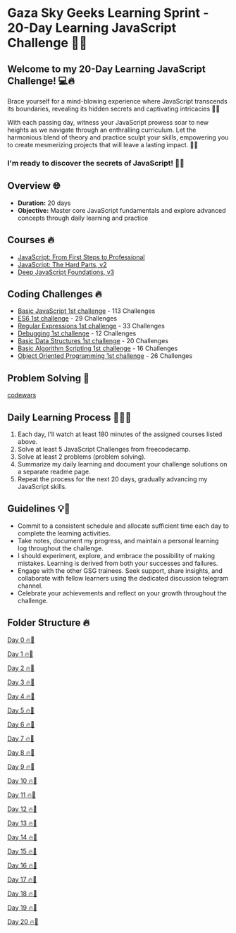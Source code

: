 # Gaza Sky Geeks Learning Sprint - 20-Day Learning JavaScript Challenge 🚀🔥

## Welcome to my 20-Day Learning JavaScript Challenge! 💻🔥
Brace yourself for a mind-blowing experience where JavaScript transcends its boundaries, revealing its hidden secrets and captivating intricacies 🌊🌟

With each passing day, witness your JavaScript prowess soar to new heights as we navigate through an enthralling curriculum. Let the harmonious blend of theory and practice sculpt your skills, empowering you to create mesmerizing projects that will leave a lasting impact. 🔬🎨

### I'm ready to discover the secrets of JavaScript! 🚀🔥

## Overview 🌐
* **Duration:** 20 days 
* **Objective:** Master core JavaScript fundamentals and explore advanced concepts through daily learning and practice

## Courses 🔥
* [JavaScript: From First Steps to Professional](https://frontendmasters.com/courses/javascript-first-steps/)
* [JavaScript: The Hard Parts, v2](https://frontendmasters.com/courses/javascript-hard-parts-v2/)
* [Deep JavaScript Foundations, v3](https://frontendmasters.com/courses/deep-javascript-v3/)

## Coding Challenges 🔥
* [Basic JavaScript 1st challenge](https://www.freecodecamp.org/learn/javascript-algorithms-and-data-structures/basic-javascript/comment-your-javascript-code) - 113 Challenges
* [ES6 1st challenge](https://www.freecodecamp.org/learn/javascript-algorithms-and-data-structures/es6/compare-scopes-of-the-var-and-let-keywords) - 29 Challenges
* [Regular Expressions 1st challenge](https://www.freecodecamp.org/learn/javascript-algorithms-and-data-structures/regular-expressions/using-the-test-method) - 33 Challenges
* [Debugging 1st challenge](https://www.freecodecamp.org/learn/javascript-algorithms-and-data-structures/debugging/use-the-javascript-console-to-check-the-value-of-a-variable) - 12 Challenges
* [Basic Data Structures 1st challenge](https://www.freecodecamp.org/learn/javascript-algorithms-and-data-structures/basic-data-structures/use-an-array-to-store-a-collection-of-data) - 20 Challenges
* [Basic Algorithm Scripting 1st challenge](https://www.freecodecamp.org/learn/javascript-algorithms-and-data-structures/basic-algorithm-scripting/convert-celsius-to-fahrenheit) - 16 Challenges
* [Object Oriented Programming 1st challenge](https://www.freecodecamp.org/learn/javascript-algorithms-and-data-structures/object-oriented-programming/create-a-basic-javascript-object) - 26 Challenges

## Problem Solving 💪
[codewars](https://www.codewars.com/dashboard)

## Daily Learning Process 🏋️‍♂️💪
1. Each day,  I'll watch at least 180 minutes of the assigned courses listed above.
2. Solve at least 5 JavaScript Challenges from freecodecamp.
3. Solve at least 2 problems (problem solving).
4. Summarize my daily learning and document your challenge solutions on a separate readme page.
5. Repeat the process for the next 20 days, gradually advancing my JavaScript skills.

## Guidelines 💡💼
* Commit to a consistent schedule and allocate sufficient time each day to complete the learning activities.
* Take notes, document my progress, and maintain a personal learning log throughout the challenge.
* I should experiment, explore, and embrace the possibility of making mistakes. Learning is derived from both your successes and failures.
* Engage with the other GSG trainees. Seek support, share insights, and collaborate with fellow learners using the dedicated discussion telegram channel.
* Celebrate your achievements and reflect on your growth throughout the challenge.

## Folder Structure 🔥
[Day 0 🔥💎](https://github.com/SarahAbuirmeileh/Mastering-JavaScript-in-20-Days/blob/main/Day%200%20.md) 

[Day 1 🔥💎](https://github.com/SarahAbuirmeileh/Mastering-JavaScript-in-20-Days/blob/main/Day%201%20.md)

[Day 2 🔥💎](https://github.com/SarahAbuirmeileh/Mastering-JavaScript-in-20-Days/blob/main/Day%202%20.md)

[Day 3 🔥💎](https://github.com/SarahAbuirmeileh/Mastering-JavaScript-in-20-Days/blob/main/Day%203%20.md)

[Day 4 🔥💎](https://github.com/SarahAbuirmeileh/Mastering-JavaScript-in-20-Days/blob/main/Day%204%20.md)

[Day 5 🔥💎](https://github.com/SarahAbuirmeileh/Mastering-JavaScript-in-20-Days/blob/main/Day%205%20.md)

[Day 6 🔥💎](https://github.com/SarahAbuirmeileh/Mastering-JavaScript-in-20-Days/blob/main/Day%206%20.md)

[Day 7 🔥💎](https://github.com/SarahAbuirmeileh/Mastering-JavaScript-in-20-Days/blob/main/Day%207%20.md)

[Day 8 🔥💎](https://github.com/SarahAbuirmeileh/Mastering-JavaScript-in-20-Days/blob/main/Day%208%20.md)

[Day 9 🔥💎](https://github.com/SarahAbuirmeileh/Mastering-JavaScript-in-20-Days/blob/main/Day%209%20.md)

[Day 10 🔥💎](https://github.com/SarahAbuirmeileh/Mastering-JavaScript-in-20-Days/blob/main/Day%210%20.md)

[Day 11 🔥💎](https://github.com/SarahAbuirmeileh/Mastering-JavaScript-in-20-Days/blob/main/Day%211%20.md)

[Day 12 🔥💎](https://github.com/SarahAbuirmeileh/Mastering-JavaScript-in-20-Days/blob/main/Day%212%20.md)

[Day 13 🔥💎](https://github.com/SarahAbuirmeileh/Mastering-JavaScript-in-20-Days/blob/main/Day%213%20.md)

[Day 14 🔥💎](https://github.com/SarahAbuirmeileh/Mastering-JavaScript-in-20-Days/blob/main/Day%214%20.md)

[Day 15 🔥💎](https://github.com/SarahAbuirmeileh/Mastering-JavaScript-in-20-Days/blob/main/Day%215%20.md)

[Day 16 🔥💎](https://github.com/SarahAbuirmeileh/Mastering-JavaScript-in-20-Days/blob/main/Day%216%20.md)

[Day 17 🔥💎](https://github.com/SarahAbuirmeileh/Mastering-JavaScript-in-20-Days/blob/main/Day%217%20.md)

[Day 18 🔥💎](https://github.com/SarahAbuirmeileh/Mastering-JavaScript-in-20-Days/blob/main/Day%218%20.md)

[Day 19 🔥💎](https://github.com/SarahAbuirmeileh/Mastering-JavaScript-in-20-Days/blob/main/Day%219%20.md)

[Day 20 🔥💎](https://github.com/SarahAbuirmeileh/Mastering-JavaScript-in-20-Days/blob/main/Day%220%20.md)
